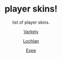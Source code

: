 <h1 align="center">player skins!</h1>
<p align="center">list of player skins.</p>

<p align="center">
    <a href="varkely/varkely.md">Varkely</a>

<p align="center">
    <a href="lochlan/lochlan.md">Lochlan</a>

<p align="center">
    <a href="expe/expe.md">Expe</a>
